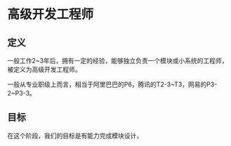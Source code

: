 # 高级开发工程师

## 定义

一般工作2~3年后，拥有一定的经验，能够独立负责一个模块或小系统的工程师，被定义为高级开发工程师。

一般从专业职级上而言，相当于阿里巴巴的P6，腾讯的T2-3~T3，网易的P3-2~P3-3。

## 目标

在这个阶段，我们的目标是有能力完成模块设计，

